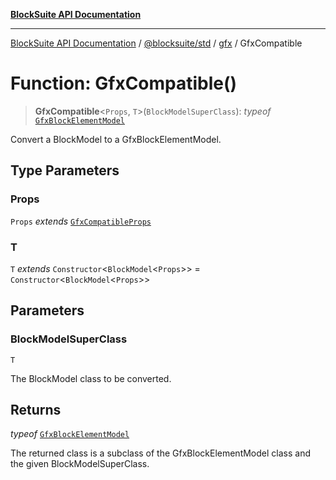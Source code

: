 [**BlockSuite API Documentation**](../../../../README.md)

***

[BlockSuite API Documentation](../../../../README.md) / [@blocksuite/std](../../README.md) / [gfx](../README.md) / GfxCompatible

# Function: GfxCompatible()

> **GfxCompatible**\<`Props`, `T`\>(`BlockModelSuperClass`): *typeof* [`GfxBlockElementModel`](../classes/GfxBlockElementModel.md)

Convert a BlockModel to a GfxBlockElementModel.

## Type Parameters

### Props

`Props` *extends* [`GfxCompatibleProps`](../type-aliases/GfxCompatibleProps.md)

### T

`T` *extends* `Constructor`\<`BlockModel`\<`Props`\>\> = `Constructor`\<`BlockModel`\<`Props`\>\>

## Parameters

### BlockModelSuperClass

`T`

The BlockModel class to be converted.

## Returns

*typeof* [`GfxBlockElementModel`](../classes/GfxBlockElementModel.md)

The returned class is a subclass of the GfxBlockElementModel class and the given BlockModelSuperClass.
